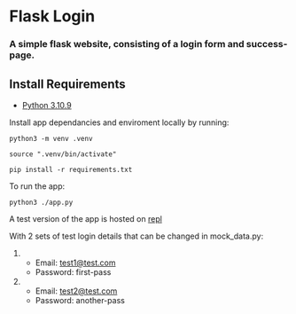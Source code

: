 # Flask Login

### A simple flask website, consisting of a login form and success-page.

## Install Requirements


- [Python 3.10.9](https://www.python.org/downloads/release/python-3109/)

Install app dependancies and enviroment locally by running:

```
python3 -m venv .venv
```
```
source ".venv/bin/activate"
```
```
pip install -r requirements.txt  
```

To run the app:
```
python3 ./app.py  
```

A test version of the app is hosted on [repl](https://flask-login.henryk91.repl.co/)

With 2 sets of test login details that can be changed in mock_data.py:

1. 
    - Email: test1@test.com
    - Password: first-pass
2. 
    - Email: test2@test.com
    - Password: another-pass